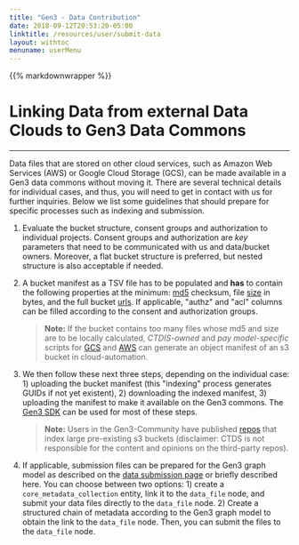 ```yaml
---
title: "Gen3 - Data Contribution"
date: 2018-09-12T20:53:20-05:00
linktitle: /resources/user/submit-data
layout: withtoc
menuname: userMenu
---
```

{{% markdownwrapper %}}
# Linking Data from external Data Clouds to Gen3 Data Commons
***

Data files that are stored on other cloud services, such as Amazon Web Services (AWS) or Google Cloud Storage (GCS), can be made available in a Gen3 data commons without moving it. There are several technical details for individual cases, and thus, you will need to get in contact with us for further inquiries. Below we list some guidelines that should prepare for specific processes such as indexing and submission.

1. Evaluate the bucket structure, consent groups and authorization to individual projects. Consent groups and authorization are *key* parameters that need to be communicated with us and data/bucket owners. Moreover, a flat bucket structure is preferred, but nested structure is also acceptable if needed.

2. A bucket manifest as a TSV file has to be populated and **has** to contain the following properties at the minimum: <ins>md5</ins> checksum, file <ins>size</ins> in bytes, and the full bucket <ins>urls</ins>. If applicable, "authz" and "acl" columns can be filled according to the consent and authorization groups.

    > __Note:__ If the bucket contains too many files whose md5 and size are to be locally calculated, *CTDIS-owned* and *pay model-specific* scripts for [GCS](https://github.com/uc-cdis/cloud-automation/blob/master/doc/gcp-bucket-manifest.md) and [AWS](https://github.com/uc-cdis/cloud-automation/blob/master/doc/bucket-manifest.md) can generate an object manifest of an s3 bucket in cloud-automation.

3. We then follow these next three steps, depending on the individual case: 1) uploading the bucket manifest (this "indexing" process generates GUIDs if not yet existent), 2) downloading the indexed manifest, 3) uploading the manifest to make it available on the Gen3 commons. The [Gen3 SDK](https://github.com/uc-cdis/gen3sdk-python/blob/master/README.md) can be used for most of these steps.

    > __Note:__ Users in the Gen3-Community have published [repos](https://github.com/jacquayj/gen3-s3indexer-extramural) that index large pre-existing s3 buckets (disclaimer: CTDS is not responsible for the content and opinions on the third-party repos).

4. If applicable, submission files can be prepared for the Gen3 graph model as described on the [data submission page](https://gen3.org/resources/user/submit-data/#4-submit-additional-project-metadata) or briefly described here. You can choose between two options: 1) create a `core_metadata_collection` entity, link it to the `data_file` node, and submit your data files directly to the `data_file` node. 2) Create a structured chain of metadata according to the Gen3 graph model to obtain the link to the `data_file` node. Then, you can submit the files to the `data_file` node.
